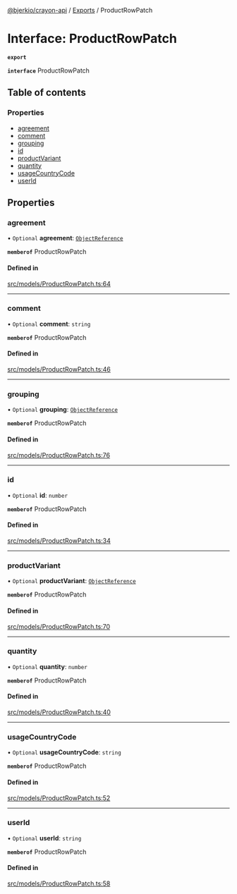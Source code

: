 [@bjerkio/crayon-api](../README.md) / [Exports](../modules.md) / ProductRowPatch

# Interface: ProductRowPatch

**`export`**

**`interface`** ProductRowPatch

## Table of contents

### Properties

- [agreement](ProductRowPatch.md#agreement)
- [comment](ProductRowPatch.md#comment)
- [grouping](ProductRowPatch.md#grouping)
- [id](ProductRowPatch.md#id)
- [productVariant](ProductRowPatch.md#productvariant)
- [quantity](ProductRowPatch.md#quantity)
- [usageCountryCode](ProductRowPatch.md#usagecountrycode)
- [userId](ProductRowPatch.md#userid)

## Properties

### agreement

• `Optional` **agreement**: [`ObjectReference`](ObjectReference.md)

**`memberof`** ProductRowPatch

#### Defined in

[src/models/ProductRowPatch.ts:64](https://github.com/bjerkio/crayon-api-js/blob/22cd66d/src/models/ProductRowPatch.ts#L64)

___

### comment

• `Optional` **comment**: `string`

**`memberof`** ProductRowPatch

#### Defined in

[src/models/ProductRowPatch.ts:46](https://github.com/bjerkio/crayon-api-js/blob/22cd66d/src/models/ProductRowPatch.ts#L46)

___

### grouping

• `Optional` **grouping**: [`ObjectReference`](ObjectReference.md)

**`memberof`** ProductRowPatch

#### Defined in

[src/models/ProductRowPatch.ts:76](https://github.com/bjerkio/crayon-api-js/blob/22cd66d/src/models/ProductRowPatch.ts#L76)

___

### id

• `Optional` **id**: `number`

**`memberof`** ProductRowPatch

#### Defined in

[src/models/ProductRowPatch.ts:34](https://github.com/bjerkio/crayon-api-js/blob/22cd66d/src/models/ProductRowPatch.ts#L34)

___

### productVariant

• `Optional` **productVariant**: [`ObjectReference`](ObjectReference.md)

**`memberof`** ProductRowPatch

#### Defined in

[src/models/ProductRowPatch.ts:70](https://github.com/bjerkio/crayon-api-js/blob/22cd66d/src/models/ProductRowPatch.ts#L70)

___

### quantity

• `Optional` **quantity**: `number`

**`memberof`** ProductRowPatch

#### Defined in

[src/models/ProductRowPatch.ts:40](https://github.com/bjerkio/crayon-api-js/blob/22cd66d/src/models/ProductRowPatch.ts#L40)

___

### usageCountryCode

• `Optional` **usageCountryCode**: `string`

**`memberof`** ProductRowPatch

#### Defined in

[src/models/ProductRowPatch.ts:52](https://github.com/bjerkio/crayon-api-js/blob/22cd66d/src/models/ProductRowPatch.ts#L52)

___

### userId

• `Optional` **userId**: `string`

**`memberof`** ProductRowPatch

#### Defined in

[src/models/ProductRowPatch.ts:58](https://github.com/bjerkio/crayon-api-js/blob/22cd66d/src/models/ProductRowPatch.ts#L58)
